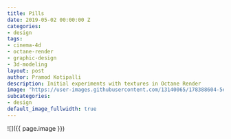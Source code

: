 ```yaml
---
title: Pills
date: 2019-05-02 00:00:00 Z
categories:
- design
tags:
- cinema-4d
- octane-render
- graphic-design
- 3d-modeling
layout: post
author: Pramod Kotipalli
description: Initial experiments with textures in Octane Render
image: "https://user-images.githubusercontent.com/13140065/178388604-5e15ff63-bfeb-4c1b-a282-4428d73f9ae6.png"
subcategories:
- design
default_image_fullwidth: true
---
```


![]({{ page.image }})
